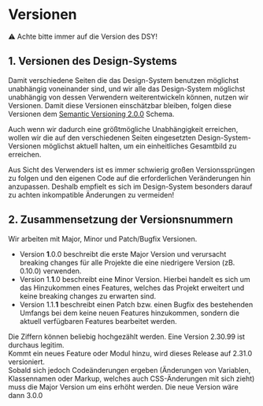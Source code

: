 # Versionen

⚠ Achte bitte immer auf die Version des DSY!

## 1. Versionen des Design-Systems

Damit verschiedene Seiten die das Design-System benutzen möglichst unabhängig voneinander sind, und wir alle das Design-System möglichst unabhängig von dessen Verwendern weiterentwickeln können, nutzen wir Versionen. Damit diese Versionen einschätzbar bleiben, folgen diese Versionen dem [Semantic Versioning 2.0.0](https://semver.org/) Schema.

Auch wenn wir dadurch eine größtmögliche Unabhängigkeit erreichen, wollen wir die auf den verschiedenen Seiten eingesetzten Design-System-Versionen möglichst aktuell halten, um ein einheitliches Gesamtbild zu erreichen.

Aus Sicht des Verwenders ist es immer schwierig großen Versionssprüngen zu folgen und den eigenen Code auf die erforderlichen Veränderungen hin anzupassen. Deshalb empfielt es sich im Design-System besonders darauf zu achten inkompatible Änderungen zu vermeiden!

## 2. Zusammensetzung der Versionsnummern

Wir arbeiten mit Major, Minor und Patch/Bugfix Versionen.

- Version __1__.0.0 beschreibt die erste Major Version und verursacht breaking changes für alle Projekte die eine niedrigere Version (zB. 0.10.0) verwenden.
- Version 1.__1__.0 beschreibt eine Minor Version. Hierbei handelt es sich um das Hinzukommen eines Features, welches das Projekt erweitert und keine breaking changes zu erwarten sind.
- Version 1.1.__1__ beschreibt einen Patch bzw. einen Bugfix des bestehenden Umfangs bei dem keine neuen Features hinzukommen, sondern die aktuell verfügbaren Features bearbeitet werden.

Die Ziffern können beliebig hochgezählt werden. Eine Version 2.30.99 ist durchaus legitim.  
Kommt ein neues Feature oder Modul hinzu, wird dieses Release auf 2.31.0 versioniert.  
Sobald sich jedoch Codeänderungen ergeben (Änderungen von Variablen, Klassennamen oder Markup, welches auch CSS-Änderungen mit sich zieht) muss die Major Version um eins erhöht werden. Die neue Version wäre dann 3.0.0
